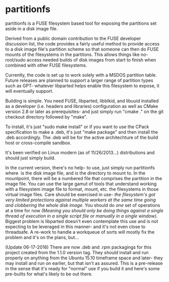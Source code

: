 partitionfs
===========

partitionfs is a FUSE filesystem based tool for exposing the partitions set aside in a disk image file.

Derived from a public domain contribution to the FUSE developer discussion list, the code provides a
fairly useful method to provide access to a disk image file's partition scheme so that someone can then
do FUSE mounts of the filesystems in the partitons.  This allows things like no-root/sudo access 
needed builds of disk images from start to finish when combined with other FUSE filesystems.  

Currently, the code is set up to work solely with a MSDOS partition table.  Future releases are planned
to support a larger range of partition types such as GPT- whatever libparted helps enable this filesystem
to expose, it will eventually support.

Building is simple.  You need FUSE, libparted, libblkid, and libuuid installed as a developer (i.e. 
headers and libraries) configuration as well as CMake version 2.8 or later as prerequisites- and just 
simply run "cmake ." on the git checkout directory followed by "make".

To install, it's just "sudo make install" or if you want to use the CPack specification to make a
.deb, it's just "make package" and then install the .deb accordingly.  The .deb will be for the 
active architechture of the build host or cross-compile sandbox.

It's been verified on Linux modern (as of 11/26/2013...) distributions and should just simply build.

In the current version, there's no help- to use, just simply run partitionfs <image file> <mountpoint>
where <image file> is the disk image file, and <mountpoint> is the directory to mount to.  In the 
mountpoint, there will be a numbered file that comprises the partition in the image file.  You can use
the large gamut of tools that understand working with a filesystem image file to format, mount, etc.
the filesystems in those virtual image files.  Care should be exercised in use- _the filesystem's got very 
limited protections against multiple workers at the same time going and clobbering the whole disk
image_.  You should do _one_ set of operations at a time for now _(Meaning you should only be doing things
against a single thread of execution in a single script file or manually in a single window)_.
Biggest problem is libparted doesn't even contemplate this use and is not expecting to be leveraged
in this manner- and it's not even close to threadsafe.  A re-work to handle a workqueue of sorts will
mostly fix the problem and it's on the plans, but...

(Update 06-17-2016) There are now .deb and .rpm packagings for this project created from the 1.1.0
version tag.  They _*should*_ install and run properly on anything from the Ubuntu 15.10 timeframe
space and later- they may install and run on earlier, but that isn't as assured.  This is a pre-release
in the sense that it's ready for "normal" use if you build it and here's some pre-builts for what's
likely to be out there.
